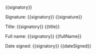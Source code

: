 {{signatory}}

Signature: {{signatory}} {{signature}}

Title: {{signatory}} {{title}}

Full name: {{signatory}} {{fullName}}

Date signed: {{signatory}} {{dateSigned}}